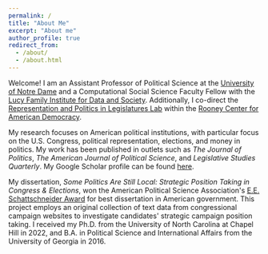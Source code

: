 ```yaml
---
permalink: /
title: "About Me"
excerpt: "About me"
author_profile: true
redirect_from: 
  - /about/
  - /about.html
---
```


Welcome! I am an Assistant Professor of Political Science at the [University of Notre Dame](https://politicalscience.nd.edu/) and a Computational Social Science Faculty Fellow with the [Lucy Family Institute for Data and Society](https://lucyinstitute.nd.edu/). Additionally, I co-direct the [Representation and Politics in Legislatures Lab](https://rooneycenter.nd.edu/research/representation-and-politics-in-legislatures-lab/) within the [Rooney Center for American Democracy](https://rooneycenter.nd.edu/).   

My research focuses on American political institutions, with particular focus on the U.S. Congress, political representation, elections, and money in politics. My work has been published in outlets such as  *The Journal of Politics*,  *The American Journal of Political Science*, and  *Legislative Studies Quarterly*. My Google Scholar profile can be found [here](https://scholar.google.com/citations?user=CuQqTt4AAAAJ&hl=en).

My dissertation, *Some Politics Are Still Local: Strategic Position Taking in Congress & Elections*, won the American Political Science Association's [E.E. Schattschneider Award](https://politicalsciencenow.com/rachel-porter-receives-the-2023-e-e-schattschneider-award/) for best dissertation in American government. This project employs an original collection of text data from congressional campaign websites to investigate candidates' strategic campaign position taking. I received my Ph.D. from the University of North Carolina at Chapel Hill in 2022, and B.A. in Political Science and International Affairs from the University of Georgia in 2016. 



